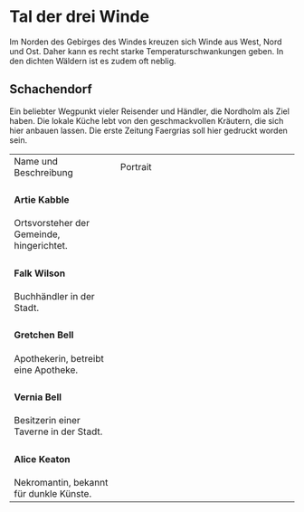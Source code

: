 # Tal der drei Winde

Im Norden des Gebirges des Windes kreuzen sich Winde aus West, Nord und Ost. Daher kann es recht starke
Temperaturschwankungen geben. In den dichten Wäldern ist es zudem oft neblig.

## Schachendorf

Ein beliebter Wegpunkt vieler Reisender und Händler, die Nordholm als Ziel haben. Die lokale Küche lebt von den
geschmackvollen Kräutern, die sich hier anbauen lassen. Die erste Zeitung Faergrias soll hier gedruckt worden sein.

<table>
<tr><td>Name und Beschreibung</td><td width="300">Portrait</td></tr>
<tr><td><h4>Artie Kabble</h4> Ortsvorsteher der Gemeinde, hingerichtet.</td><td><img src="artie.png" alt="" /></td></tr>
<tr><td><h4>Falk Wilson</h4> Buchhändler in der Stadt.</td><td><img src="falk.png" alt="" /></td></tr>
<tr><td><h4>Gretchen Bell</h4> Apothekerin, betreibt eine Apotheke.</td><td><img src="gretchen.png" alt="" /></td></tr>
<tr><td><h4>Vernia Bell</h4> Besitzerin einer Taverne in der Stadt.</td><td><img src="vernia.png" alt="" /></td></tr>
<tr><td><h4>Alice Keaton</h4> Nekromantin, bekannt für dunkle Künste.</td><td><img src="alice.png" alt="" /></td></tr>
</table>